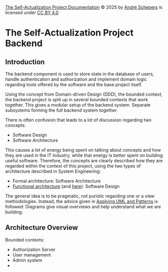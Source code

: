 <a href="https://github.com/andres81/The-Self-Actualization-Project">The
Self-Actualization Project Documentation</a> © 2025
by <a href="https://www.andreschepers.nl">André Schepers</a> is licensed
under <a href="https://creativecommons.org/licenses/by/4.0/">CC BY
4.0</a><img src="https://mirrors.creativecommons.org/presskit/icons/cc.svg" alt="" style="max-width: 1em;max-height:1em;margin-left: .2em;"><img src="https://mirrors.creativecommons.org/presskit/icons/by.svg" alt="" style="max-width: 1em;max-height:1em;margin-left: .2em;">

# The Self-Actualization Project Backend

## Introduction

The backend component is used to store state in the database of users, handle
authentication and authorization and implement domain logic regarding tools
offered by the software and the base project itself.

Using the concept from Domain-driven Design (DDD), the bounded context, the
backend project is split up in several bounded contexts that work together. This
gives a modular setup of the backend system. Separate subsystems forming the
full backend system together.

There is often confusion that leads to a lot of discussion regarding two
concepts:

* Software Design
* Software Architecture

This causes a lot of energy being spent on talking about concepts and how they
are used in the IT industry, while that energy is better spent on building
useful software. Therefore, the concepts are clearly described how they are
regarded within the context of this project, using the two types of architecture
described in System Engineering:

* Formal architecture: Software Architecture
* [Functional architecture](https://mbse.solutions/functional-architecture-using-sysml/)
  (and [here](https://sebokwiki.org/wiki/Functional_Architecture)): Software
  Design

The general idea is to be pragmatic, not puristic regarding one or a view
methodologies. Instead, the advice given
in [Applying UML and Patterns](https://www.craiglarman.com/wiki/index.php?title=Book_Applying_UML_and_Patterns)
is followed: Diagrams give visual overviews and help understand what we are
building.

## Architecture Overview

Bounded contexts:

* Authorization Server
* User management
* Admin system
* 